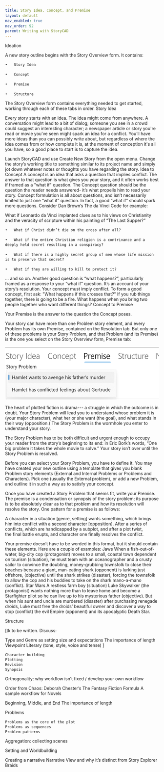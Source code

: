 ```yaml
---
title: Story Idea, Concept, and Premise
layout: default
nav_enabled: true
nav_order: 92
parent: Writing with StoryCAD
---
```


Ideation


A new story outline begins with the Story Overview form. It contains:

	•	Story Idea

	•	Concept

	•	Premise 

	•	Structure


The Story Overview form contains everything needed to get started, working through each of these tabs in order.
Story Idea

Every story starts with an idea. The idea might come from anywhere.  A conversation might lead to a bit of dialog; someone you see in a crowd could suggest an interesting character; a newspaper article or story you're read or movie you've seen might spark an idea for a conflict.  You’ll have more ideas than you can possibly write about, but regardless of where the idea comes from or how complete it is, at the moment of conception it's all you have, so a good place to start is to capture the idea. 

Launch StoryCAD and use Create New Story from the open menu. Change the story’s working title to something similar to its project name and simply jot down whatever notes or thoughts you have regarding the story.
Idea to Concept
A concept is an idea that asks a question that implies conflict. 
The answer to that question is what gives you your story, and it often works best if framed as a "what if" question. The Concept question should be the question the reader needs answered- it’s what propells him to read your story.
Concept formulation is all about questions, and isn’t necessarily limited to just one “what if” question. In fact, a good “what if” should spark more questions.  Consider Dan Brown’s The da Vinci Code for example:

What if Leonardo da Vinci implanted clues as to his views on Christianity and the veracity of scripture within his painting of “The Last Supper?”

	•	What if Christ didn’t die on the cross after all?

	•	What if the entire Christian religion is a contrivance and a deeply held secret resulting in a conspiracy?

	•	What if there is a highly secret group of men whose life mission is to preserve that secret?

	•	What if they are willing to kill to protect it?

... and so on.
Another good question is  “what happens?”,  particularly framed as a response to your “what if” question. It’s an account of your story’s resolution.
Your concept must imply conflict. To form a good concept, first ask: "What happens if this crosses that?" If you rub  things together, there is going to be a fire. What happens when you bring two people together who want different things? 
Concept to Premise

Your Premise is the answer to the question the Concept poses.  

Your story can have more than one Problem story element, and every Problem has its own Premise, contained on the Resolution tab. But only one of these problems is your Story Problem, and that Problem  (and its Premise) is the one you select on the Story Overview form, Premise tab:

![](Clipboard-Image-1.png)

The heart of plotted fiction is drama--- a struggle in which the outcome is in doubt. Your Story Problem will lead you to understand whose problem it is (your major character), what her or she want (the goal), and what stands in their way (opposition.) The Story Problem is the wormhole you enter to understand your story.

The Story Problem has to be both difficult and urgent enough to occupy your reader from the story’s beginning to its end:  in Eric Bork’s words, “One big problem it takes the whole movie to solve.” Your story isn’t over until the Story Problem is resolved.

Before you can select your Story Problem, you have to define it. You may have created your new outline using a template that gives you blank Problem story elements (External and Internal Problems or Problems and Characters). Pick one (usually the External problem), or add a new Problem, and outline it in such a way as to satisfy your concept.

Once you have created a Story Problem that seems fit, write your Premise. The premise is a condensation or synopsis of the story problem; its purpose is to be absolutely clear as to that problem and how its resolution will resolve the story. One pattern for a premise is as follows:

A character in a situation [genre, setting] wants something, which brings him into conflict with a second character [opposition]. After a series of conflicts, which are handicapped by a subplot, and after a plot twist, the final battle erupts, and character one finally resolves the conflict.

Your premise doesn’t have to be worded in this format, but it should contain these elements. Here are a couple of examples:
Jaws
When a fish-out-of-water, big-city cop (protagonist) moves to a small, coastal town dependent on tourism (situation), he must team with an oceanographer and a crusty sailor to convince the doubting, money-grubbing townsfolk to close their beaches because a giant, man-eating shark (opponent) is lurking just offshore,  (objective) until the shark strikes (disaster), forcing the townsfolk to allow the cop and his buddies to take on the shark mano-a-mano (conflict).
Star Wars
A restless farm boy (situation) Luke Skywalker (the protagonist) wants nothing more than to leave home and become a Starfighter pilot so he can live up to his mysterious father (objective). But when his aunt and uncle are murdered (disaster) after purchasing renegade droids, Luke must free the droids’ beautiful owner and discover a way to stop (conflict) the evil Empire (opponent) and its apocalyptic Death Star.

Structure

[tk to be written. Discuss:

Type and Genre as setting size and expectations
The importance of length
Viewpoint
Literary (tone, style, voice and tense)
]


	Character building
	Plotting
	Revision
	Synopsis
Orthogonality: why workflow isn’t fixed / develop your own workflow

Order from Chaos:  Deborah Chester’s The Fantasy Fiction Formula
	A sample workflow for Novels

Beginning, Middle, and End
	The importance of length

Problems

	Problems as the core of the plot
	Problems as sequences
	Problem patterns

Aggregation: collecting scenes

Setting and Worldbuilding

Creating a narrative
	Narrative View and why it’s distinct from Story Explorer
	Braids
